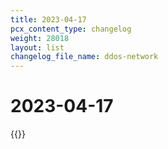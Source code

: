 ```yaml
---
title: 2023-04-17
pcx_content_type: changelog
weight: 28018
layout: list
changelog_file_name: ddos-network
---
```


# 2023-04-17

{{<changelog-entry date="2023-04-17" >}}